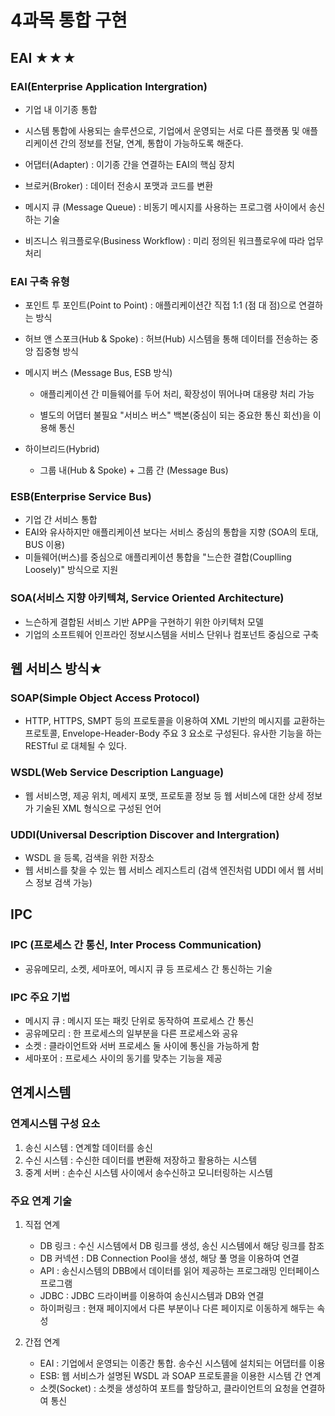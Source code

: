 # 4과목 통합 구현

## EAI ★★★

### EAI(Enterprise Application Intergration)

- 기업 내 이기종 통합
- 시스템 통합에 사용되는 솔루션으로, 기업에서 운영되는 서로 다른 플랫폼 및 애플리케이션 간의 정보를 전달, 연계, 통합이 가능하도록 해준다.

- 어댑터(Adapter) : 이기종 간을 연결하는 EAI의 핵심 장치
- 브로커(Broker) : 데이터 전송시 포맷과 코드를 변환
- 메시지 큐 (Message Queue) : 비동기 메시지를 사용하는 프로그램 사이에서 송신하는 기술
- 비즈니스 워크플로우(Business Workflow) : 미리 정의된 워크플로우에 따라 업무 처리

### EAI 구축 유형

- 포인트 투 포인트(Point to Point) : 애플리케이션간 직접 1:1 (점 대 점)으로 연결하는 방식

- 허브 앤 스포크(Hub & Spoke) : 허브(Hub) 시스템을 통해 데이터를 전송하는 중앙 집중형 방식

- 메시지 버스 (Message Bus, ESB 방식)

  - 애플리케이션 간 미들웨어를 두어 처리, 확장성이 뛰어나며 대용량 처리 가능

  - 별도의 어댑터 불필요 "서비스 버스" 백본(중심이 되는 중요한 통신 회선)을 이용해 통신

- 하이브리드(Hybrid)

  - 그룹 내(Hub & Spoke) + 그룹 간 (Message Bus)

### ESB(Enterprise Service Bus)

- 기업 간 서비스 통합
- EAI와 유사하지만 애플리케이션 보다는 서비스 중심의 통합을 지향 (SOA의 토대, BUS 이용)
- 미들웨어(버스)를 중심으로 애플리케이션 통합을 "느슨한 결합(Couplling Loosely)" 방식으로 지원

### SOA(서비스 지향 아키텍쳐, Service Oriented Architecture)

- 느슨하게 결합된 서비스 기반 APP을 구현하기 위한 아키텍처 모델
- 기업의 소프트웨어 인프라인 정보시스템을 서비스 단위나 컴포넌트 중심으로 구축

## 웹 서비스 방식★

### SOAP(Simple Object Access Protocol)

- HTTP, HTTPS, SMPT 등의 프로토콜을 이용하여 XML 기반의 메시지를 교환하는 프로토콜, Envelope-Header-Body 주요 3 요소로 구성된다. 유사한 기능을 하는 RESTful 로 대체될 수 있다.

### WSDL(Web Service Description Language)

- 웹 서비스명, 제공 위치, 메세지 포맷, 프로토콜 정보 등 웹 서비스에 대한 상세 정보가 기술된 XML 형식으로 구성된 언어

### UDDI(Universal Description Discover and Intergration)

- WSDL 을 등록, 검색을 위한 저장소
- 웹 서비스를 찾을 수 있는 웹 서비스 레지스트리 (검색 엔진처럼 UDDI 에서 웹 서비스 정보 검색 가능)

## IPC

### IPC (프로세스 간 통신, Inter Process Communication)

- 공유메모리, 소켓, 세마포어, 메시지 큐 등 프로세스 간 통신하는 기술

### IPC 주요 기법

- 메시지 큐 : 메시지 또는 패킷 단위로 동작하여 프로세스 간 통신
- 공유메모리 : 한 프로세스의 일부분을 다른 프로세스와 공유
- 소켓 : 클라이언트와 서버 프로세스 둘 사이에 통신을 가능하게 함
- 세마포어 : 프로세스 사이의 동기를 맞추는 기능을 제공

## 연계시스템

### 연계시스템 구성 요소

1. 송신 시스템 : 연계할 데이터를 송신
2. 수신 시스템 : 수신한 데이터를 변환해 저장하고 활용하는 시스템
3. 중계 서버 : 손수신 시스템 사이에서 송수신하고 모니터링하는 시스템

### 주요 연계 기술

1. 직접 연계
   - DB 링크 : 수신 시스템에서 DB 링크를 생성, 송신 시스템에서 해당 링크를 참조
   - DB 커넥션 : DB Connection Pool을 생성, 해당 풀 명을 이용하여 연결
   - API : 송신시스템의 DBB에서 데이터를 읽어 제공하는 프로그래밍 인터페이스 프로그램
   - JDBC : JDBC 드라이버를 이용하여 송신시스템과 DB와 연결
   - 하이퍼링크 : 현재 페이지에서 다른 부분이나 다른 페이지로 이동하게 해두는 속성

2. 간접 연계
   - EAI : 기업에서 운영되는 이종간 통합. 송수신 시스템에 설치되는 어댑터를 이용
   - ESB: 웹 서비스가 설명된 WSDL 과 SOAP 프로토콜을 이용한 시스템 간 연계
   - 소켓(Socket) : 소켓을 생성하여 포트를 할당하고, 클라이언트의 요청을 연결하여 통신
